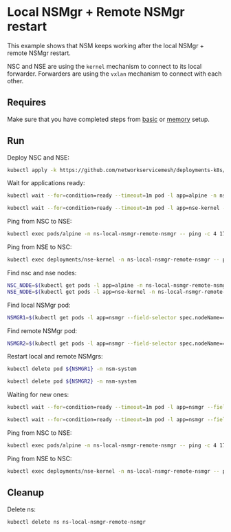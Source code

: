 # Local NSMgr + Remote NSMgr restart

This example shows that NSM keeps working after the local NSMgr + remote NSMgr restart.

NSC and NSE are using the `kernel` mechanism to connect to its local forwarder.
Forwarders are using the `vxlan` mechanism to connect with each other.

## Requires

Make sure that you have completed steps from [basic](../../basic) or [memory](../../memory) setup.

## Run

Deploy NSC and NSE:
```bash
kubectl apply -k https://github.com/networkservicemesh/deployments-k8s/examples/heal/local-nsmgr-remote-nsmgr?ref=e76b9f28e2266559c5c978c7a09d6137d698a706
```

Wait for applications ready:
```bash
kubectl wait --for=condition=ready --timeout=1m pod -l app=alpine -n ns-local-nsmgr-remote-nsmgr
```
```bash
kubectl wait --for=condition=ready --timeout=1m pod -l app=nse-kernel -n ns-local-nsmgr-remote-nsmgr
```

Ping from NSC to NSE:
```bash
kubectl exec pods/alpine -n ns-local-nsmgr-remote-nsmgr -- ping -c 4 172.16.1.100
```

Ping from NSE to NSC:
```bash
kubectl exec deployments/nse-kernel -n ns-local-nsmgr-remote-nsmgr -- ping -c 4 172.16.1.101
```

Find nsc and nse nodes:
```bash
NSC_NODE=$(kubectl get pods -l app=alpine -n ns-local-nsmgr-remote-nsmgr --template '{{range .items}}{{.spec.nodeName}}{{"\n"}}{{end}}')
NSE_NODE=$(kubectl get pods -l app=nse-kernel -n ns-local-nsmgr-remote-nsmgr --template '{{range .items}}{{.spec.nodeName}}{{"\n"}}{{end}}')
```

Find local NSMgr pod:
```bash
NSMGR1=$(kubectl get pods -l app=nsmgr --field-selector spec.nodeName==${NSC_NODE} -n nsm-system --template '{{range .items}}{{.metadata.name}}{{"\n"}}{{end}}')
```

Find remote NSMgr pod:
```bash
NSMGR2=$(kubectl get pods -l app=nsmgr --field-selector spec.nodeName==${NSE_NODE} -n nsm-system --template '{{range .items}}{{.metadata.name}}{{"\n"}}{{end}}')
```

Restart local and remote NSMgrs:
```bash
kubectl delete pod ${NSMGR1} -n nsm-system
```
```bash
kubectl delete pod ${NSMGR2} -n nsm-system 
```

Waiting for new ones:
```bash
kubectl wait --for=condition=ready --timeout=1m pod -l app=nsmgr --field-selector spec.nodeName==${NSC_NODE} -n nsm-system
```
```bash
kubectl wait --for=condition=ready --timeout=1m pod -l app=nsmgr --field-selector spec.nodeName==${NSE_NODE} -n nsm-system
```

Ping from NSC to NSE:
```bash
kubectl exec pods/alpine -n ns-local-nsmgr-remote-nsmgr -- ping -c 4 172.16.1.100
```

Ping from NSE to NSC:
```bash
kubectl exec deployments/nse-kernel -n ns-local-nsmgr-remote-nsmgr -- ping -c 4 172.16.1.101
```

## Cleanup

Delete ns:
```bash
kubectl delete ns ns-local-nsmgr-remote-nsmgr
```
